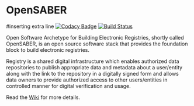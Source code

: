  # OpenSABER
#inserting extra line
[![Codacy Badge](https://api.codacy.com/project/badge/Grade/7f8c1785b178411ab28490fb561dfb98)](https://www.codacy.com/app/steotia/open-saber?utm_source=github.com&utm_medium=referral&utm_content=project-sunbird/open-saber&utm_campaign=badger)
[![Build Status](https://travis-ci.org/project-sunbird/open-saber.svg?branch=master)](https://travis-ci.org/project-sunbird/open-saber)

Open Software Archetype for Building Electronic Registries, shortly called OpenSABER, is an open source software stack that provides the foundation block to build electronic registries. 

Registry is a shared digital infrastructure which enables authorized data repositories to publish appropriate data and metadata about a user/entity along with the link to the repository in a digitally signed form and allows data owners to provide authorized access to other users/entities in controlled manner for digital verification and usage.

Read the [Wiki](https://github.com/project-sunbird/open-saber/wiki) for more details.
